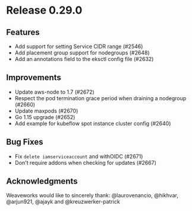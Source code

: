 # Release 0.29.0

## Features

- Add support for setting Service CIDR range (#2546)
- Add placement group support for nodegroups (#2648)
- Add an annotations field to the eksctl config file (#2632)

## Improvements

- Update aws-node to 1.7 (#2672)
- Respect the pod termination grace period when draining a nodegroup (#2660)
- Update maxpods (#2670)
- Go 1.15 upgrade (#2652)
- Add example for kubeflow spot instance cluster config (#2640)

## Bug Fixes

- Fix `delete iamserviceaccount` and withOIDC (#2671)
- Don't require addons when checking for updates (#2667)

## Acknowledgments
Weaveworks would like to sincerely thank:
@laurovenancio, @hikhvar, @arjun921, @ajayk and @kreuzwerker-patrick

